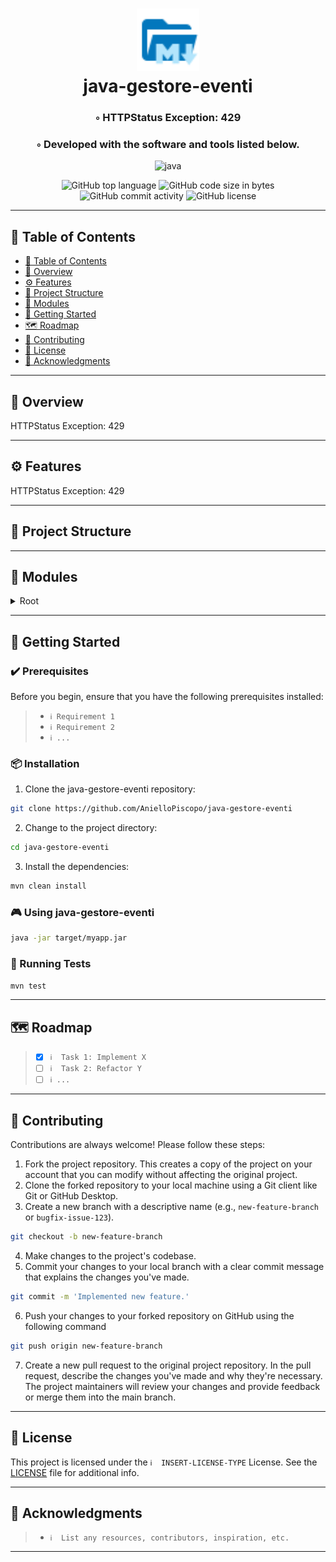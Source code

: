 <div align="center">
<h1 align="center">
<img src="https://raw.githubusercontent.com/PKief/vscode-material-icon-theme/ec559a9f6bfd399b82bb44393651661b08aaf7ba/icons/folder-markdown-open.svg" width="100" />
<br>java-gestore-eventi
</h1>
<h3>◦ HTTPStatus Exception: 429</h3>
<h3>◦ Developed with the software and tools listed below.</h3>

<p align="center">
<img src="https://img.shields.io/badge/java-%23ED8B00.svg?style&logo=openjdk&logoColor=white" alt="java" />
</p>
<img src="https://img.shields.io/github/languages/top/AnielloPiscopo/java-gestore-eventi?style&color=5D6D7E" alt="GitHub top language" />
<img src="https://img.shields.io/github/languages/code-size/AnielloPiscopo/java-gestore-eventi?style&color=5D6D7E" alt="GitHub code size in bytes" />
<img src="https://img.shields.io/github/commit-activity/m/AnielloPiscopo/java-gestore-eventi?style&color=5D6D7E" alt="GitHub commit activity" />
<img src="https://img.shields.io/github/license/AnielloPiscopo/java-gestore-eventi?style&color=5D6D7E" alt="GitHub license" />
</div>

---

## 📒 Table of Contents
- [📒 Table of Contents](#-table-of-contents)
- [📍 Overview](#-overview)
- [⚙️ Features](#-features)
- [📂 Project Structure](#project-structure)
- [🧩 Modules](#modules)
- [🚀 Getting Started](#-getting-started)
- [🗺 Roadmap](#-roadmap)
- [🤝 Contributing](#-contributing)
- [📄 License](#-license)
- [👏 Acknowledgments](#-acknowledgments)

---


## 📍 Overview

HTTPStatus Exception: 429

---

## ⚙️ Features

HTTPStatus Exception: 429

---


## 📂 Project Structure




---

## 🧩 Modules

<details closed><summary>Root</summary>

| File                                                                                                                                           | Summary                   |
| ---                                                                                                                                            | ---                       |
| [.classpath](https://github.com/AnielloPiscopo/java-gestore-eventi/blob/main/.classpath)                                                       | HTTPStatus Exception: 429 |
| [.project](https://github.com/AnielloPiscopo/java-gestore-eventi/blob/main/.project)                                                           | HTTPStatus Exception: 429 |
| [org.eclipse.core.resources.prefs](https://github.com/AnielloPiscopo/java-gestore-eventi/blob/main/.settings\org.eclipse.core.resources.prefs) | HTTPStatus Exception: 429 |
| [org.eclipse.jdt.core.prefs](https://github.com/AnielloPiscopo/java-gestore-eventi/blob/main/.settings\org.eclipse.jdt.core.prefs)             | HTTPStatus Exception: 429 |
| [Main.java](https://github.com/AnielloPiscopo/java-gestore-eventi/blob/main/src\org\java\Main.java)                                            | HTTPStatus Exception: 429 |
| [Helper.java](https://github.com/AnielloPiscopo/java-gestore-eventi/blob/main/src\org\java\helper\Helper.java)                                 | HTTPStatus Exception: 429 |
| [Concert.java](https://github.com/AnielloPiscopo/java-gestore-eventi/blob/main/src\org\java\obj\Concert.java)                                  | HTTPStatus Exception: 429 |
| [Event.java](https://github.com/AnielloPiscopo/java-gestore-eventi/blob/main/src\org\java\obj\Event.java)                                      | HTTPStatus Exception: 429 |
| [EventsProgramm.java](https://github.com/AnielloPiscopo/java-gestore-eventi/blob/main/src\org\java\obj\EventsProgramm.java)                    | HTTPStatus Exception: 429 |

</details>

---

## 🚀 Getting Started

### ✔️ Prerequisites

Before you begin, ensure that you have the following prerequisites installed:
> - `ℹ️ Requirement 1`
> - `ℹ️ Requirement 2`
> - `ℹ️ ...`

### 📦 Installation

1. Clone the java-gestore-eventi repository:
```sh
git clone https://github.com/AnielloPiscopo/java-gestore-eventi
```

2. Change to the project directory:
```sh
cd java-gestore-eventi
```

3. Install the dependencies:
```sh
mvn clean install
```

### 🎮 Using java-gestore-eventi

```sh
java -jar target/myapp.jar
```

### 🧪 Running Tests
```sh
mvn test
```

---


## 🗺 Roadmap

> - [X] `ℹ️  Task 1: Implement X`
> - [ ] `ℹ️  Task 2: Refactor Y`
> - [ ] `ℹ️ ...`


---

## 🤝 Contributing

Contributions are always welcome! Please follow these steps:
1. Fork the project repository. This creates a copy of the project on your account that you can modify without affecting the original project.
2. Clone the forked repository to your local machine using a Git client like Git or GitHub Desktop.
3. Create a new branch with a descriptive name (e.g., `new-feature-branch` or `bugfix-issue-123`).
```sh
git checkout -b new-feature-branch
```
4. Make changes to the project's codebase.
5. Commit your changes to your local branch with a clear commit message that explains the changes you've made.
```sh
git commit -m 'Implemented new feature.'
```
6. Push your changes to your forked repository on GitHub using the following command
```sh
git push origin new-feature-branch
```
7. Create a new pull request to the original project repository. In the pull request, describe the changes you've made and why they're necessary.
The project maintainers will review your changes and provide feedback or merge them into the main branch.

---

## 📄 License

This project is licensed under the `ℹ️  INSERT-LICENSE-TYPE` License. See the [LICENSE](https://docs.github.com/en/communities/setting-up-your-project-for-healthy-contributions/adding-a-license-to-a-repository) file for additional info.

---

## 👏 Acknowledgments

> - `ℹ️  List any resources, contributors, inspiration, etc.`

---
